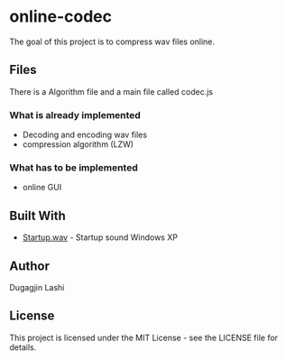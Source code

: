 # online-codec

The goal of this project is to compress wav files online.

## Files

There is a Algorithm file and a main file called codec.js

### What is already implemented

- Decoding and encoding wav files
- compression algorithm (LZW)

### What has to be implemented

- online GUI

## Built With

* [Startup.wav](https://github.com/dugagjinll/online-codec/blob/master/Startup.wav) - Startup sound Windows XP

## Author

Dugagjin Lashi

## License

This project is licensed under the MIT License - see the LICENSE file for details.
